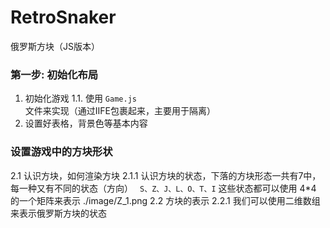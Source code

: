 # RetroSnaker
俄罗斯方块（JS版本）

### 第一步: 初始化布局
1. 初始化游戏
  1.1. 使用 `Game.js` 文件来实现（通过IIFE包裹起来，主要用于隔离）
2. 设置好表格，背景色等基本内容

### 设置游戏中的方块形状

2.1 认识方块，如何渲染方块 
 2.1.1  认识方块的状态，下落的方块形态一共有7中，每一种又有不同的状态（方向） 
` S、Z、J、L、O、T、I`
这些状态都可以使用 4*4 的一个矩阵来表示 
./image/Z_1.png 
2.2 方块的表示 
  2.2.1 我们可以使用二维数组来表示俄罗斯方块的状态 



